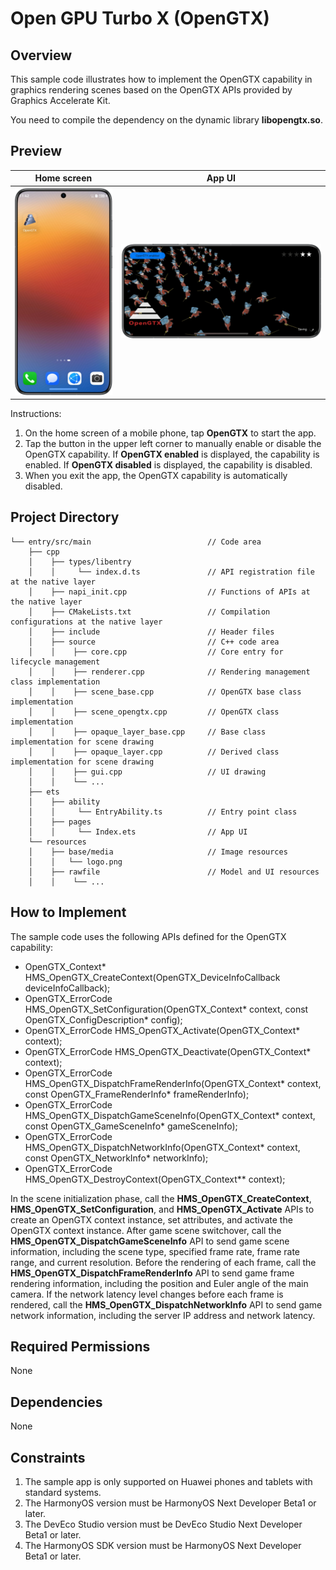 # Open GPU Turbo X (OpenGTX)

## Overview

This sample code illustrates how to implement the OpenGTX capability in graphics rendering scenes based on the OpenGTX APIs provided by Graphics Accelerate Kit.

You need to compile the dependency on the dynamic library **libopengtx.so**.

## Preview

|             **Home screen**            |                 **App UI**                 |
|:------------------------------:|:----------------------------------------:|
| ![desk](screenshots/desk.png) | ![interface](screenshots/interface_en.png) |

Instructions:

1. On the home screen of a mobile phone, tap **OpenGTX** to start the app.
2. Tap the button in the upper left corner to manually enable or disable the OpenGTX capability. If **OpenGTX enabled** is displayed, the capability is enabled. If **OpenGTX disabled** is displayed, the capability is disabled.
3. When you exit the app, the OpenGTX capability is automatically disabled.

## Project Directory

```
└── entry/src/main                          // Code area
    ├── cpp
    │    ├── types/libentry
    │    │     └── index.d.ts               // API registration file at the native layer
    │    ├── napi_init.cpp                  // Functions of APIs at the native layer
    │    ├── CMakeLists.txt                 // Compilation configurations at the native layer
    │    ├── include                        // Header files
    │    ├── source                         // C++ code area
    │    │    ├── core.cpp                  // Core entry for lifecycle management
    │    │    ├── renderer.cpp              // Rendering management class implementation
    │    │    ├── scene_base.cpp            // OpenGTX base class implementation
    │    │    ├── scene_opengtx.cpp         // OpenGTX class implementation
    │    │    ├── opaque_layer_base.cpp     // Base class implementation for scene drawing
    │    │    ├── opaque_layer.cpp          // Derived class implementation for scene drawing
    │    │    ├── gui.cpp                   // UI drawing
    │    │    └── ...
    ├── ets
    │    ├── ability 
    │    │     └── EntryAbility.ts          // Entry point class
    │    ├── pages 
    │    │     └── Index.ets                // App UI
    └── resources
    │    ├── base/media                     // Image resources
    │    │   └── logo.png
    │    ├── rawfile                        // Model and UI resources
    │    │    └── ...
```

## How to Implement

The sample code uses the following APIs defined for the OpenGTX capability:

* OpenGTX_Context* HMS_OpenGTX_CreateContext(OpenGTX_DeviceInfoCallback deviceInfoCallback);
* OpenGTX_ErrorCode HMS_OpenGTX_SetConfiguration(OpenGTX_Context* context, const OpenGTX_ConfigDescription* config);
* OpenGTX_ErrorCode HMS_OpenGTX_Activate(OpenGTX_Context* context);
* OpenGTX_ErrorCode HMS_OpenGTX_Deactivate(OpenGTX_Context* context);
* OpenGTX_ErrorCode HMS_OpenGTX_DispatchFrameRenderInfo(OpenGTX_Context* context, const OpenGTX_FrameRenderInfo* frameRenderInfo);
* OpenGTX_ErrorCode HMS_OpenGTX_DispatchGameSceneInfo(OpenGTX_Context* context, const OpenGTX_GameSceneInfo* gameSceneInfo);
* OpenGTX_ErrorCode HMS_OpenGTX_DispatchNetworkInfo(OpenGTX_Context* context, const OpenGTX_NetworkInfo* networkInfo);
* OpenGTX_ErrorCode HMS_OpenGTX_DestroyContext(OpenGTX_Context** context);

In the scene initialization phase, call the **HMS_OpenGTX_CreateContext**, **HMS_OpenGTX_SetConfiguration**, and **HMS_OpenGTX_Activate** APIs to create an OpenGTX context instance, set attributes, and activate the OpenGTX context instance.
After game scene switchover, call the **HMS_OpenGTX_DispatchGameSceneInfo** API to send game scene information, including the scene type, specified frame rate, frame rate range, and current resolution.
Before the rendering of each frame, call the **HMS_OpenGTX_DispatchFrameRenderInfo** API to send game frame rendering information, including the position and Euler angle of the main camera.
If the network latency level changes before each frame is rendered, call the **HMS_OpenGTX_DispatchNetworkInfo** API to send game network information, including the server IP address and network latency.

## Required Permissions

None

## Dependencies

None

## Constraints

1. The sample app is only supported on Huawei phones and tablets with standard systems.
2. The HarmonyOS version must be HarmonyOS Next Developer Beta1 or later.
3. The DevEco Studio version must be DevEco Studio Next Developer Beta1 or later.
4. The HarmonyOS SDK version must be HarmonyOS Next Developer Beta1 or later.
